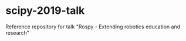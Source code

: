 # scipy-2019-talk
Reference repository for talk "Rospy - Extending robotics education and research"  
